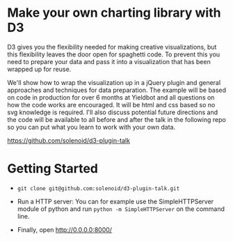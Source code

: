 # Make your own charting library with D3

D3 gives you the flexibility needed for making creative visualizations, but
this flexibility leaves the door open for spaghetti code. To prevent this you
need to prepare your data and pass it into a visualization that has been
wrapped up for reuse.

We'll show how to wrap the visualization up in a jQuery plugin and general
approaches and techniques for data preparation. The example will be based on
code in production for over 6 months at Yieldbot and all questions on how the
code works are encouraged. It will be html and css based so no svg knowledge
is required. I'll also discuss potential future directions and the code will
be available to all before and after the talk in the following repo so you
can put what you learn to work with your own data.

https://github.com/solenoid/d3-plugin-talk

# Getting Started

- `git clone git@github.com:solenoid/d3-plugin-talk.git`

- Run a HTTP server: You can for example use the SimpleHTTPServer module of python and run `python -m SimpleHTTPServer` on the command line.

- Finally, open http://0.0.0.0:8000/
